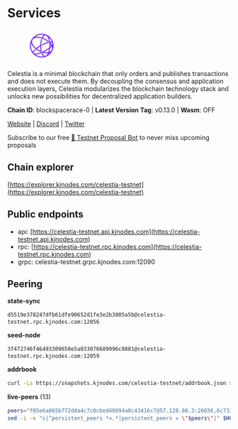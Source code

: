 # Services

<figure><img src="https://raw.githubusercontent.com/kj89/cosmos-images/main/logos/celestia.png" alt=""><figcaption></figcaption></figure>

Celestia is a minimal blockchain that only orders and publishes transactions and  does not execute them. By decoupling the consensus and application execution layers,  Celestia modularizes the blockchain technology stack and unlocks new possibilities  for decentralized application builders.

**Chain ID**: blockspacerace-0 | **Latest Version Tag**: v0.13.0 | **Wasm**: OFF

[Website](https://celestia.org) | [Discord](https://discord.gg/celestiacommunity) | [Twitter](https://twitter.com/CelestiaOrg)



Subscribe to our free [🤖 Testnet Proposal Bot](https://t.me/kjnodes_testnet_proposal_bot) to never miss upcoming proposals


## Chain explorer
[https://explorer.kjnodes.com/celestia-testnet](https://explorer.kjnodes.com/celestia-testnet)

## Public endpoints

* api: [https://celestia-testnet.api.kjnodes.com](https://celestia-testnet.api.kjnodes.com)
* rpc: [https://celestia-testnet.rpc.kjnodes.com](https://celestia-testnet.rpc.kjnodes.com)
* grpc: celestia-testnet.grpc.kjnodes.com:12090

## Peering

**state-sync**

```text
d5519e378247dfb61dfe90652d1fe3e2b3005a5b@celestia-testnet.rpc.kjnodes.com:12056
```

**seed-node**

```text
3f472746f46493309650e5a033076689996c8881@celestia-testnet.rpc.kjnodes.com:12059
```

**addrbook**
```bash
curl -Ls https://snapshots.kjnodes.com/celestia-testnet/addrbook.json > $HOME/.celestia-app/config/addrbook.json
```

**live-peers** (13)
```bash
peers="f05e6a065b772dda4c7c0cbed40894a8c43416c7@57.128.86.3:26656,6c73374cb78a543e2dd3eb218c29386392da2cf5@35.210.99.77:26656,5729746e91760433f12f632fa9cca73f7389b087@23.91.80.34:26656,ae95e8d93a0822a763823551c163d15d4cdce944@116.202.227.117:20656,6fbb911f2d20d86a77ecb8b8e95f6e80cfb62548@144.76.236.211:26656,8f14ec71e1d712c912c27485a169c2519628cfb6@185.225.232.196:21656,0196b56324c6fd3dd31110d3cb06dc169a1e1310@194.62.97.31:26656,7b2fb9cdedb18336e55f4e8613e841982e455ba6@31.7.196.40:26656,3cf4a639196a73028136cd590c4682a80d41c460@3.125.129.136:26656,c97019ef9ee43e93ad9019514b612e6b8363c3fd@138.201.63.38:26686,1f11577400a5caadedc01261e0f4902983445fb1@176.9.98.24:26656,d5519e378247dfb61dfe90652d1fe3e2b3005a5b@65.109.68.190:12056,bd958914e4baac42f1c28fbae24e920bb0072535@65.109.71.210:26656"
sed -i -e "s|^persistent_peers *=.*|persistent_peers = \"$peers\"|" $HOME/.celestia-app/config/config.toml
```
